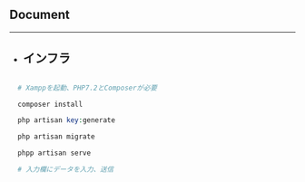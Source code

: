 ## Document

***

- ## インフラ

```php

  # Xamppを起動、PHP7.2とComposerが必要

  composer install

  php artisan key:generate

  php artisan migrate

  phpp artisan serve

  # 入力欄にデータを入力、送信
  
```